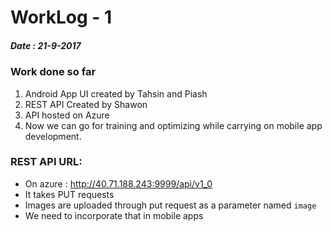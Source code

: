 # WorkLog - 1
##### Date : 21-9-2017


### Work done so far

1. Android App UI created by Tahsin and Piash
2. REST API Created by Shawon
3. API hosted on Azure
4. Now we can go for training and optimizing while carrying on mobile app development.


### REST API URL:

- On azure : http://40.71.188.243:9999/api/v1_0
- It takes PUT requests
- Images are uploaded through put request as a parameter named `image`
- We need to incorporate that in mobile apps

